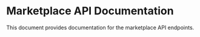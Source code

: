 # Marketplace API Documentation

This document provides documentation for the marketplace API endpoints.